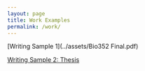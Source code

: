```yaml
---
layout: page
title: Work Examples
permalink: /work/
---
```

  
[Writing Sample 1](../assets/Bio352 Final.pdf)

[Writing Sample 2: Thesis](../assets/CapstoneWriting_FinalPaper_KZ_12082018.pdf)

